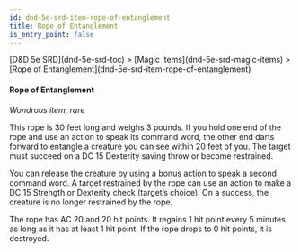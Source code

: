 ```yaml
---
id: dnd-5e-srd-item-rope-of-entanglement
title: Rope of Entanglement
is_entry_point: false
---
```


<breadcrumb>
[D&D 5e SRD](dnd-5e-srd-toc) >  [Magic Items](dnd-5e-srd-magic-items) > [Rope of Entanglement](dnd-5e-srd-item-rope-of-entanglement)
</breadcrumb>

#### Rope of Entanglement

*Wondrous item, rare*

This rope is 30 feet long and weighs 3 pounds. If you hold one end of the rope and use an action to speak its command word, the other end darts forward to entangle a creature you can see within 20 feet of you. The target must succeed on a DC 15 Dexterity saving throw or become restrained.

You can release the creature by using a bonus action to speak a second command word. A target restrained by the rope can use an action to make a DC 15 Strength or Dexterity check (target’s choice). On a success, the creature is no longer restrained by the rope.

The rope has AC 20 and 20 hit points. It regains 1 hit point every 5 minutes as long as it has at least 1 hit point. If the rope drops to 0 hit points, it is destroyed.

